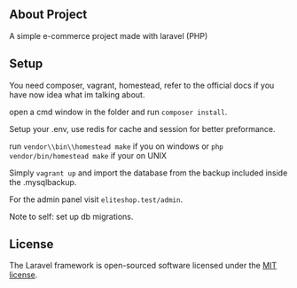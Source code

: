 ## About Project

A simple e-commerce project made with laravel (PHP)

## Setup

You need composer, vagrant, homestead, refer to the official docs if you have now idea what im talking about.

open a cmd window in the folder and run `composer install`.

Setup your .env, use redis for cache and session for better preformance.

run `vendor\\bin\\homestead make` if you on windows or `php vendor/bin/homestead make` if your on UNIX

Simply `vagrant up` and import the database from the backup included inside the .mysqlbackup.

For the admin panel visit `eliteshop.test/admin`.

Note to self: set up db migrations.

## License

The Laravel framework is open-sourced software licensed under the [MIT license](http://opensource.org/licenses/MIT).

